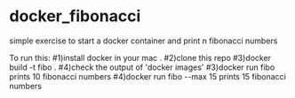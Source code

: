 # docker_fibonacci
simple exercise to start a docker container and print n fibonacci numbers

To run this:
#1)install docker in your mac .
#2)clone this repo
#3)docker build -t fibo .
#4)check the output of 'docker images' 
#3)docker run  fibo prints 10 fibonacci numbers
#4)docker run  fibo --max 15 prints 15 fibonacci numbers
